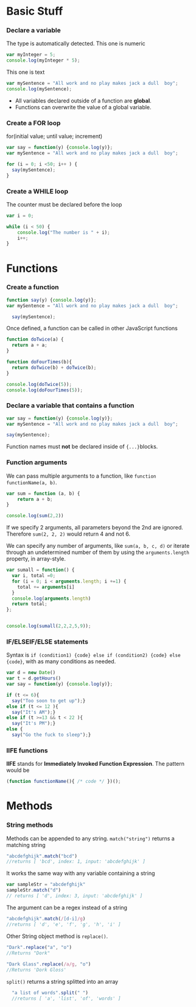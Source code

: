 # Basic Stuff
### Declare a variable

The type is automatically detected. This one is numeric

```javascript
var myInteger = 5;
console.log(myInteger * 5);
```

This one is text
```javascript
var mySentence = "All work and no play makes jack a dull  boy";
console.log(mySentence);
```

 * All variables declared outside of a function are **global**.
 * Functions can overwrite the value of a global variable. 

### Create a FOR loop

for(initial value; until value; increment)

```javascript
var say = function(y) {console.log(y)}; 
var mySentence = "All work and no play makes jack a dull  boy";

for (i = 0; i <50; i++ ) {
  say(mySentence);
}
```
### Create a WHILE loop

The counter must be declared before the loop
```javascript
var i = 0;

while (i < 50) {
    console.log("The number is " + i);
    i++;   
}
```

# Functions
### Create a function
```javascript
function say(y) {console.log(y)}; 
var mySentence = "All work and no play makes jack a dull  boy";

  say(mySentence);
```

Once defined, a function can be called in other JavaScript functions

```javascript
function doTwice(a) {
  return a + a;
}

function doFourTimes(b){
  return doTwice(b) + doTwice(b);
}

console.log(doTwice(5));
console.log(doFourTimes(5));
```

### Declare a variable that contains a function

```javascript
var say = function(y) {console.log(y)}; 
var mySentence = "All work and no play makes jack a dull  boy";

say(mySentence);
```
Function names must **not** be declared inside of `{...}`blocks.

### Function arguments

We can pass multiple arguments to a function, like `function functionName(a, b)`.
```javascript
var sum = function (a, b) {
    return a + b;
}

console.log(sum(2,2))
```

If we specify 2 arguments, all parameters beyond the 2nd are ignored. Therefore `sum(2, 2, 2)` would return 4 and not 6. 

We can specify any number of arguments, like `sum(a, b, c, d)` or iterate through an undetermined number of them by using the `arguments.length` property, in array-style. 

```javascript
var sumall = function() { 
  var i, total =0;
  for (i = 0; i < arguments.length; i +=1) {
    total += arguments[i]
  }
  console.log(arguments.length)
  return total;
}; 


console.log(sumall(2,2,2,5,9));
```


### IF/ELSEIF/ELSE statements

Syntax is `if (condition1) {code} else if (condition2) {code} else {code}`, with as many conditions as needed. 

```javascript
var d = new Date()
var t = d.getHours()
var say = function(y) {console.log(y)}; 

if (t <= 6){
  say("Too soon to get up");}
else if (t <= 12 ){
  say("It's AM");} 
else if (t >=13 && t < 22 ){
  say("It's PM");}
else {
  say("Go the fuck to sleep");}
```

### IIFE functions

**IIFE** stands for **Immediately Invoked Function Expression**. The pattern would be 

```javascript
(function functionName(){ /* code */ })();
```
# Methods
### String methods

Methods can be appended to any string. `match("string")` returns a matching string    
```javascript
"abcdefghijk".match("bcd")
//returns [ 'bcd', index: 1, input: 'abcdefghijk' ]
```
It works the same way with any variable containing a string
```javascript
var sampleStr = "abcdefghijk"
sampleStr.match("d")
// returns [ 'd', index: 3, input: 'abcdefghijk' ]
```
The argument can be a regex instead of a string
```javascript
"abcdefghijk".match(/[d-i]/g)
//returns [ 'd', 'e', 'f', 'g', 'h', 'i' ] 
```
Other String object method is  `replace()`.
```javascript
"Dark".replace("a", "o")
//Returns "Dork"
 
"Dark Glass".replace(/a/g, "o")
//Returns 'Dork Gloss'
```
 `split()` returns a string splitted into an array
```javascript
  "a list of words".split(" ")
  //returns [ 'a', 'list', 'of', 'words' ]
  ```
 
